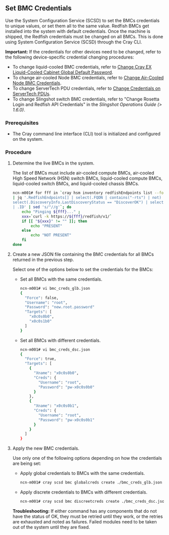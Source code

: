 ## Set BMC Credentials

Use the System Configuration Service \(SCSD\) to set the BMCs credentials to unique values, or set them all to the same value. Redfish BMCs get installed into the system with default credentials. Once the machine is shipped, the Redfish credentials must be changed on all BMCs. This is done using System Configuration Service \(SCSD\) through the Cray CLI.

**Important:** If the credentials for other devices need to be changed, refer to the following device-specific credential changing procedures:
- To change liquid-cooled BMC credentials, refer to [Change Cray EX Liquid-Cooled Cabinet Global Default Password](../security_and_authentication/Change_EX_Liquid-Cooled_Cabinet_Global_Default_Password.md).
- To change air-cooled Node BMC credentials, refer to [Change Air-Cooled Node BMC Credentials](../security_and_authentication/Change_Air-Cooled_Node_BMC_Credentials.md).
- To change ServerTech PDU credentials, refer to [Change Credentials on ServerTech PDUs](../security_and_authentication/Change_Credentials_on_ServerTech_PDUs.md).
- To change Slingshot switch BMC credentials, refer to "Change Rosetta Login and Redfish API Credentials" in the *Slingshot Operations Guide (> 1.6.0)*.

### Prerequisites

-   The Cray command line interface \(CLI\) tool is initialized and configured on the system.

### Procedure

1.  Determine the live BMCs in the system.

    The list of BMCs must include air-cooled compute BMCs, air-cooled High Speed Network \(HSN\) switch BMCs, liquid-cooled compute BMCs, liquid-cooled switch BMCs, and liquid-cooled chassis BMCs.

    ```bash
    ncn-m001# for fff in `cray hsm inventory redfishEndpoints list --format json \
    | jq '.RedfishEndpoints[] | select(.FQDN | contains("-rts") | not) | \
    select(.DiscoveryInfo.LastDiscoveryStatus == "DiscoverOK") | select(.Enabled==true) \
    | .ID' | sed 's/"//g'`; do
        echo "Pinging ${fff}..." ;
        xxx=`curl -k https://${fff}/redfish/v1/`
        if [[ "${xxx}" != "" ]]; then
            echo "PRESENT"
        else
            echo "NOT PRESENT"
        fi
    done
    ```

2.  Create a new JSON file containing the BMC credentials for all BMCs returned in the previous step.

    Select one of the options below to set the credentials for the BMCs:

    -   Set all BMCs with the same credentials.

        ```bash
        ncn-m001# vi bmc_creds_glb.json
        {
          "Force": false,
          "Username": "root",
          "Password": "new.root.password"
          "Targets": [
            "x0c0s0b0",
            "x0c0s1b0"
          ]
        }
        ```

    -   Set all BMCs with different credentials.

        ```bash
        ncn-m001# vi bmc_creds_dsc.json
        {
          "Force": true,
          "Targets": [
            {
              "Xname": "x0c0s0b0",
              "Creds": {
                "Username": "root",
                "Password": "pw-x0c0s0b0"
              }
            },
            {
              "Xname": "x0c0s0b1",
              "Creds": {
                "Username": "root",
                "Password": "pw-x0c0s0b1"
              }
            }
          ]
        }
        ```

3.  Apply the new BMC credentials.

    Use only one of the following options depending on how the credentials are being set:

    -   Apply global credentials to BMCs with the same credentials.

        ```bash
        ncn-m001# cray scsd bmc globalcreds create ./bmc_creds_glb.json
        ```

    -   Apply discrete credentials to BMCs with different credentials.

        ```bash
        ncn-m001# cray scsd bmc discreetcreds create ./bmc_creds_dsc.json
        ```

    **Troubleshooting:** If either command has any components that do not have the status of OK, they must be retried until they work, or the retries are exhausted and noted as failures. Failed modules need to be taken out of the system until they are fixed.


